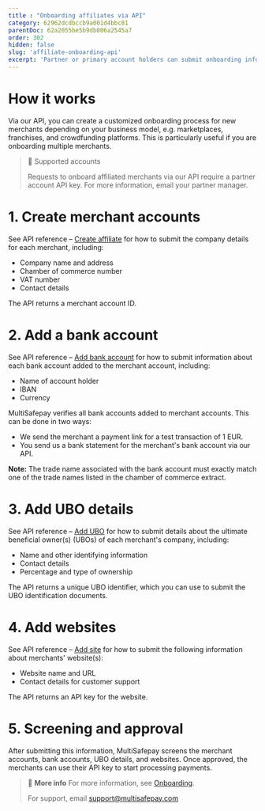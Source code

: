 ```yaml
---
title : "Onboarding affiliates via API"
category: 62962dcdbccb9a001d4bbc81
parentDoc: 62a2055be5b9db006a2545a7
order: 302
hidden: false
slug: 'affiliate-onboarding-api'
excerpt: 'Partner or primary account holders can submit onboarding information for new affiliated merchants via our API.'
---
```


# How it works

Via our API, you can create a customized onboarding process for new merchants depending on your business model, e.g. marketplaces, franchises, and crowdfunding platforms. This is particularly useful if you are onboarding multiple merchants.  

> 📘 Supported accounts
> 
> Requests to onboard affiliated merchants via our API require a partner account API key. For more information, email your partner manager.

# 1. Create merchant accounts

See API reference – [Create affiliate](https://docs-api.multisafepay.com/reference/createaffiliate) for how to submit the company details for each merchant, including:

- Company name and address
- Chamber of commerce number
- VAT number
- Contact details

The API returns a merchant account ID.

# 2. Add a bank account
See API reference – [Add bank account](https://docs-api.multisafepay.com/reference/addaffiliatebankaccount) for how to submit information about each bank account added to the merchant account, including: 

- Name of account holder
- IBAN
- Currency

MultiSafepay verifies all bank accounts added to merchant accounts. This can be done in two ways:

- We send the merchant a payment link for a test transaction of 1 EUR. 
- You send us a bank statement for the merchant's bank account via our API.

**Note:** The trade name associated with the bank account must exactly match one of the trade names listed in the chamber of commerce extract.

# 3. Add UBO details
See API reference – [Add UBO](https://docs-api.multisafepay.com/reference/addaffiliateubo) for how to submit details about the ultimate beneficial owner(s) (UBOs) of each merchant's company, including:

- Name and other identifying information
- Contact details
- Percentage and type of ownership

The API returns a unique UBO identifier, which you can use to submit the UBO identification documents.

# 4. Add websites
See API reference – [Add site](https://docs-api.multisafepay.com/reference/addaffiliatesite) for how to submit the following information about merchants' website(s):

- Website name and URL
- Contact details for customer support
 
The API returns an API key for the website. 

# 5. Screening and approval 

After submitting this information, MultiSafepay screens the merchant accounts, bank accounts, UBO details, and websites. Once approved, the merchants can use their API key to start processing payments.
<br>

> 📘 **More info**
> For more information, see [Onboarding](/onboarding/).
> 
> For support, email <support@multisafepay.com>
